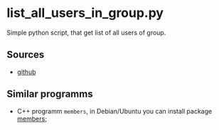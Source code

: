 # list\_all\_users\_in\_group.py

Simple python script, that get list of all users of group.

## Sources

* [github](https://github.com/vazhnov/list_all_users_in_group/)

## Similar programms

* C++ programm `members`, in Debian/Ubuntu you can install package [members](https://tracker.debian.org/pkg/members);
